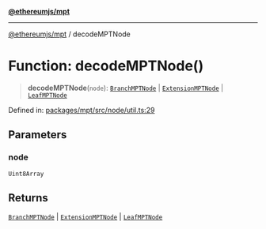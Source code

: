 [**@ethereumjs/mpt**](../README.md)

***

[@ethereumjs/mpt](../README.md) / decodeMPTNode

# Function: decodeMPTNode()

> **decodeMPTNode**(`node`): [`BranchMPTNode`](../classes/BranchMPTNode.md) \| [`ExtensionMPTNode`](../classes/ExtensionMPTNode.md) \| [`LeafMPTNode`](../classes/LeafMPTNode.md)

Defined in: [packages/mpt/src/node/util.ts:29](https://github.com/ethereumjs/ethereumjs-monorepo/blob/master/packages/mpt/src/node/util.ts#L29)

## Parameters

### node

`Uint8Array`

## Returns

[`BranchMPTNode`](../classes/BranchMPTNode.md) \| [`ExtensionMPTNode`](../classes/ExtensionMPTNode.md) \| [`LeafMPTNode`](../classes/LeafMPTNode.md)
